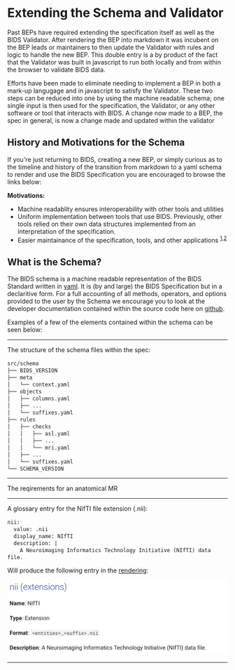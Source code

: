 # Extending the Schema and Validator

Past BEPs have required extending the specification itself as well as the BIDS Validator. 
After rendering the BEP into markdown it was incubent on the BEP leads or maintainers to 
then update the Validator with rules and logic to handle the new BEP.
This double entry is a by product of the fact that the Validator was built in javascript to run both 
locally and from within the browser to validate BIDS data.

Efforts have been made to eliminate needing to implement a BEP in both a mark-up langugage and 
in javascript to satisfy the Validator. These two steps can be reduced into one by using the 
machine readable schema; one single input is then used for the specification, the Validator, 
or any other software or tool that interacts with BIDS. A change now made to a BEP, the spec in general,
is now a change made and updated within the validator

## History and Motivations for the Schema

If you're just returning to BIDS, creating a new BEP, or simply curious as to the timeline and history
of the transition from markdown to a yaml schema to render and use the BIDS Specification you are encouraged
to browse the links below:

[state_of_the_schema_presentation]: https://docs.google.com/presentation/d/1ldEbElaFm__jtkLoEcn2PQ-LGj1dfmdjWxDvE11eiNk/edit?usp=sharing
[start_of_schema]: https://github.com/bids-standard/bids-specification/issues/466
[bids_schema_validation_for_datatypes]: https://github.com/bids-standard/bids-validator/pull/1325

[BIDS Sprint 3 Discussion]: https://googledrive.uploadmeeeeeric.com
[BIDS Sprint 2 Discussion]: https://googledrive.addthislinkadamputitsomewhere.com
[BIDS Sprint 1 Discussion]: https://zoomneedstouploadthis.com

[jsonified_schema_v1.8.0]: https://bids-specification.readthedocs.io/en/v1.8.0/schema.json
[schema_readme.md]: https://github.com/bids-standard/bids-specification/blob/master/src/schema/README.md
[bidsschematools_pypi]: https://pypi.org/project/bidsschematools/
[bidsschematools_rtd]: https://bidsschematools.readthedocs.io/en/latest/?badge=latest

**Motivations:**

- Machine readablity ensures interoperability with other tools and utilities
- Uniform implementation between tools that use BIDS. Previously, other tools relied on their own data structures implemented from an interpretation of the specification.
- Easier maintainance of the specification, tools, and other applications <sup>[1][start_of_schema],[2][bids_schema_validation_for_datatypes]</sup>

## What is the Schema?

The BIDS schema is a machine readable representation of the BIDS Standard written in [yaml](https://en.wikipedia.org/wiki/YAML). It is (by and large) the BIDS Specification
but in a declaritive form. For a full accounting of all methods, operators, and options provided to the user by the Schema we encourage you to look at the developer documentation
contained within the source code here on [github][schema_readme.md].

Examples of a few of the elements contained within the schema can be seen below:

---

The structure of the schema files within the spec:

```
src/schema
├── BIDS_VERSION
├── meta
│   └── context.yaml
├── objects
│   ├── columns.yaml
│   ├── ...
│   └── suffixes.yaml
├── rules
│   ├── checks
│   │   ├── asl.yaml
│   │   ├── ...
│   │   └── mri.yaml
│   ├── ...
│   └── suffixes.yaml
└── SCHEMA_VERSION
```

---

The reqirements for an anatomical MR




---

A glossary entry for the NifTI file extension (.nii):

```
nii:
  value: .nii
  display_name: NIfTI
  description: |
    A Neuroimaging Informatics Technology Initiative (NIfTI) data file.
```

Will produce the following entry in the [rendering](https://bids-specification.readthedocs.io/en/stable/glossary.html#nii-extensions):

![rendered_nifti_entity](./assets/img/rendered_nifti_entity.png)

---
